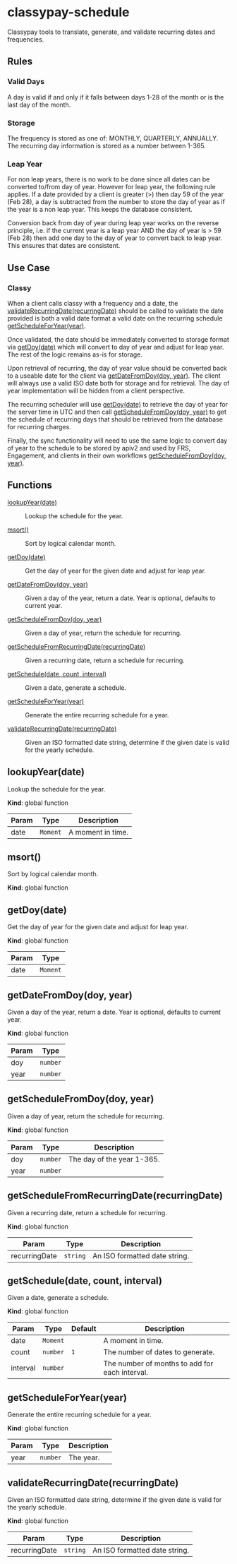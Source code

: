 # classypay-schedule
Classypay tools to translate, generate, and validate recurring dates and frequencies.

## Rules
### Valid Days
A day is valid if and only if it falls between days 1-28 of the month or is the last day of the month.
### Storage
The frequency is stored as one of: MONTHLY, QUARTERLY, ANNUALLY.  The recurring day information is stored as a number between 1-365.
### Leap Year
For non leap years, there is no work to be done since all dates can be converted to/from day of year.  However for leap year, the following rule applies.  If a date provided by a client is greater (>) then day 59 of the year (Feb 28), a day is subtracted from the number to store the day of year as if the year is a non leap year.  This keeps the database consistent.

Conversion back from day of year during leap year works on the reverse principle, i.e. if the current year is a leap year AND the day of year is > 59 (Feb 28) then add one day to the day of year to convert back to leap year.  This ensures that dates are consistent.
## Use Case
### Classy
When a client calls classy with a frequency and a date, the <a href="#validateRecurringDate">validateRecurringDate(recurringDate)</a> should be called to validate the date provided is both a valid date format a valid date on the recurring schedule <a href="#getScheduleForYear">getScheduleForYear(year)</a>.

Once validated, the date should be immediately converted to storage format via <a href="#getDoy">getDoy(date)</a> which will convert to day of year and adjust for leap year.  The rest of the logic remains as-is for storage.

Upon retrieval of recurring, the day of year value should be converted back to a useable date for the client via <a href="#getDateFromDoy">getDateFromDoy(doy, year)</a>.  The client will always use a valid ISO date both for storage and for retrieval.  The day of year implementation will be hidden from a client perspective.

The recurring scheduler will use <a href="#getDoy">getDoy(date)</a> to retrieve the day of year for the server time in UTC and then call <a href="#getScheduleFromDoy">getScheduleFromDoy(doy, year)</a> to get the schedule of recurring days that should be retrieved from the database for recurring charges.

Finally, the sync functionality will need to use the same logic to convert day of year to the schedule to be stored by apiv2 and used by FRS, Engagement, and clients in their own workflows <a href="#getScheduleFromDoy">getScheduleFromDoy(doy, year)</a>.
## Functions

<dl>
<dt><a href="#lookupYear">lookupYear(date)</a></dt>
<dd><p>Lookup the schedule for the year.</p>
</dd>
<dt><a href="#msort">msort()</a></dt>
<dd><p>Sort by logical calendar month.</p>
</dd>
<dt><a href="#getDoy">getDoy(date)</a></dt>
<dd><p>Get the day of year for the given date and adjust for leap year.</p>
</dd>
<dt><a href="#getDateFromDoy">getDateFromDoy(doy, year)</a></dt>
<dd><p>Given a day of the year, return a date.  Year is optional, defaults to current year.</p>
</dd>
<dt><a href="#getScheduleFromDoy">getScheduleFromDoy(doy, year)</a></dt>
<dd><p>Given a day of year, return the schedule for recurring.</p>
</dd>
<dt><a href="#getScheduleFromRecurringDate">getScheduleFromRecurringDate(recurringDate)</a></dt>
<dd><p>Given a recurring date, return a schedule for recurring.</p>
</dd>
<dt><a href="#getSchedule">getSchedule(date, count, interval)</a></dt>
<dd><p>Given a date, generate a schedule.</p>
</dd>
<dt><a href="#getScheduleForYear">getScheduleForYear(year)</a></dt>
<dd><p>Generate the entire recurring schedule for a year.</p>
</dd>
<dt><a href="#validateRecurringDate">validateRecurringDate(recurringDate)</a></dt>
<dd><p>Given an ISO formatted date string, determine if the given date is valid for the yearly schedule.</p>
</dd>
</dl>

<a name="lookupYear"></a>

## lookupYear(date)
Lookup the schedule for the year.

**Kind**: global function  

| Param | Type | Description |
| --- | --- | --- |
| date | <code>Moment</code> | A moment in time. |

<a name="msort"></a>

## msort()
Sort by logical calendar month.

**Kind**: global function  
<a name="getDoy"></a>

## getDoy(date)
Get the day of year for the given date and adjust for leap year.

**Kind**: global function  

| Param | Type |
| --- | --- |
| date | <code>Moment</code> | 

<a name="getDateFromDoy"></a>

## getDateFromDoy(doy, year)
Given a day of the year, return a date.  Year is optional, defaults to current year.

**Kind**: global function  

| Param | Type |
| --- | --- |
| doy | <code>number</code> | 
| year | <code>number</code> | 

<a name="getScheduleFromDoy"></a>

## getScheduleFromDoy(doy, year)
Given a day of year, return the schedule for recurring.

**Kind**: global function  

| Param | Type | Description |
| --- | --- | --- |
| doy | <code>number</code> | The day of the year 1-365. |
| year | <code>number</code> |  |

<a name="getScheduleFromRecurringDate"></a>

## getScheduleFromRecurringDate(recurringDate)
Given a recurring date, return a schedule for recurring.

**Kind**: global function  

| Param | Type | Description |
| --- | --- | --- |
| recurringDate | <code>string</code> | An ISO formatted date string. |

<a name="getSchedule"></a>

## getSchedule(date, count, interval)
Given a date, generate a schedule.

**Kind**: global function  

| Param | Type | Default | Description |
| --- | --- | --- | --- |
| date | <code>Moment</code> |  | A moment in time. |
| count | <code>number</code> | <code>1</code> | The number of dates to generate. |
| interval | <code>number</code> |  | The number of months to add for each interval. |

<a name="getScheduleForYear"></a>

## getScheduleForYear(year)
Generate the entire recurring schedule for a year.

**Kind**: global function  

| Param | Type | Description |
| --- | --- | --- |
| year | <code>number</code> | The year. |

<a name="validateRecurringDate"></a>

## validateRecurringDate(recurringDate)
Given an ISO formatted date string, determine if the given date is valid for the yearly schedule.

**Kind**: global function  

| Param | Type | Description |
| --- | --- | --- |
| recurringDate | <code>string</code> | An ISO formatted date string. |

